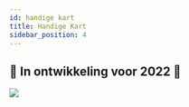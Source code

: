 ```yaml
---
id: handige kart
title: Handige Kart
sidebar_position: 4
---
```


## 🚧 In ontwikkeling voor 2022 🚧

![](/img/niftykart_v01.png)
